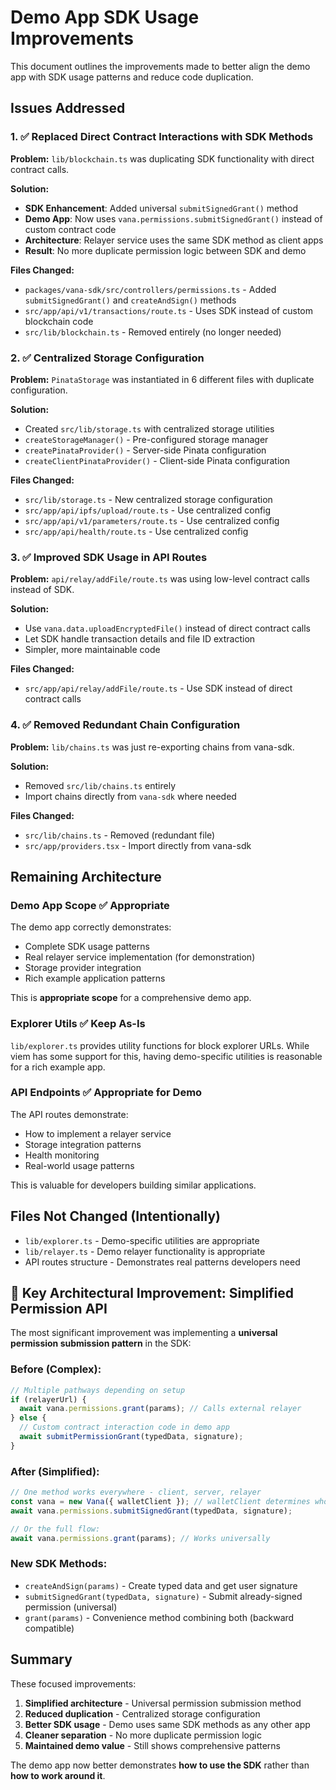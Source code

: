 # Demo App SDK Usage Improvements

This document outlines the improvements made to better align the demo app with SDK usage patterns and reduce code duplication.

## Issues Addressed

### 1. ✅ **Replaced Direct Contract Interactions with SDK Methods**

**Problem:** `lib/blockchain.ts` was duplicating SDK functionality with direct contract calls.

**Solution:**

- **SDK Enhancement**: Added universal `submitSignedGrant()` method
- **Demo App**: Now uses `vana.permissions.submitSignedGrant()` instead of custom contract code
- **Architecture**: Relayer service uses the same SDK method as client apps
- **Result**: No more duplicate permission logic between SDK and demo

**Files Changed:**

- `packages/vana-sdk/src/controllers/permissions.ts` - Added `submitSignedGrant()` and `createAndSign()` methods
- `src/app/api/v1/transactions/route.ts` - Uses SDK instead of custom blockchain code
- `src/lib/blockchain.ts` - Removed entirely (no longer needed)

### 2. ✅ **Centralized Storage Configuration**

**Problem:** `PinataStorage` was instantiated in 6 different files with duplicate configuration.

**Solution:**

- Created `src/lib/storage.ts` with centralized storage utilities
- `createStorageManager()` - Pre-configured storage manager
- `createPinataProvider()` - Server-side Pinata configuration
- `createClientPinataProvider()` - Client-side Pinata configuration

**Files Changed:**

- `src/lib/storage.ts` - New centralized storage configuration
- `src/app/api/ipfs/upload/route.ts` - Use centralized config
- `src/app/api/v1/parameters/route.ts` - Use centralized config
- `src/app/api/health/route.ts` - Use centralized config

### 3. ✅ **Improved SDK Usage in API Routes**

**Problem:** `api/relay/addFile/route.ts` was using low-level contract calls instead of SDK.

**Solution:**

- Use `vana.data.uploadEncryptedFile()` instead of direct contract calls
- Let SDK handle transaction details and file ID extraction
- Simpler, more maintainable code

**Files Changed:**

- `src/app/api/relay/addFile/route.ts` - Use SDK instead of direct contract calls

### 4. ✅ **Removed Redundant Chain Configuration**

**Problem:** `lib/chains.ts` was just re-exporting chains from vana-sdk.

**Solution:**

- Removed `src/lib/chains.ts` entirely
- Import chains directly from `vana-sdk` where needed

**Files Changed:**

- `src/lib/chains.ts` - Removed (redundant file)
- `src/app/providers.tsx` - Import directly from vana-sdk

## Remaining Architecture

### Demo App Scope ✅ **Appropriate**

The demo app correctly demonstrates:

- Complete SDK usage patterns
- Real relayer service implementation (for demonstration)
- Storage provider integration
- Rich example application patterns

This is **appropriate scope** for a comprehensive demo app.

### Explorer Utils ✅ **Keep As-Is**

`lib/explorer.ts` provides utility functions for block explorer URLs. While viem has some support for this, having demo-specific utilities is reasonable for a rich example app.

### API Endpoints ✅ **Appropriate for Demo**

The API routes demonstrate:

- How to implement a relayer service
- Storage integration patterns
- Health monitoring
- Real-world usage patterns

This is valuable for developers building similar applications.

## Files Not Changed (Intentionally)

- `lib/explorer.ts` - Demo-specific utilities are appropriate
- `lib/relayer.ts` - Demo relayer functionality is appropriate
- API routes structure - Demonstrates real patterns developers need

## 🎯 **Key Architectural Improvement: Simplified Permission API**

The most significant improvement was implementing a **universal permission submission pattern** in the SDK:

### **Before (Complex)**:

```typescript
// Multiple pathways depending on setup
if (relayerUrl) {
  await vana.permissions.grant(params); // Calls external relayer
} else {
  // Custom contract interaction code in demo app
  await submitPermissionGrant(typedData, signature);
}
```

### **After (Simplified)**:

```typescript
// One method works everywhere - client, server, relayer
const vana = new Vana({ walletClient }); // walletClient determines who pays gas
await vana.permissions.submitSignedGrant(typedData, signature);

// Or the full flow:
await vana.permissions.grant(params); // Works universally
```

### **New SDK Methods**:

- `createAndSign(params)` - Create typed data and get user signature
- `submitSignedGrant(typedData, signature)` - Submit already-signed permission (universal)
- `grant(params)` - Convenience method combining both (backward compatible)

## Summary

These focused improvements:

1. **Simplified architecture** - Universal permission submission method
2. **Reduced duplication** - Centralized storage configuration
3. **Better SDK usage** - Demo uses same SDK methods as any other app
4. **Cleaner separation** - No more duplicate permission logic
5. **Maintained demo value** - Still shows comprehensive patterns

The demo app now better demonstrates **how to use the SDK** rather than **how to work around it**.
